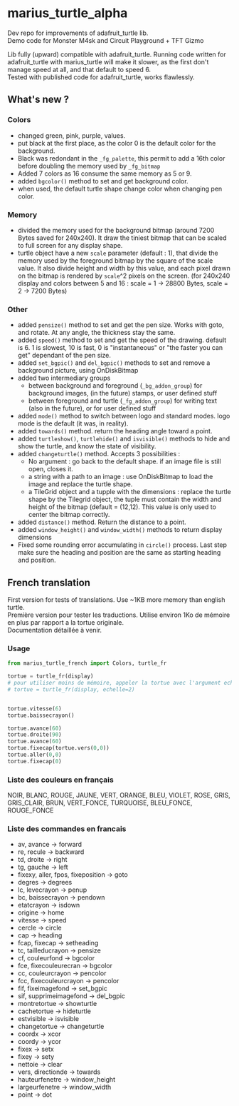 # marius_turtle_alpha
Dev repo for improvements of adafruit_turtle lib. <br />
Demo code for Monster M4sk and Circuit Playground + TFT Gizmo<br />

Lib fully (upward) compatible with adafruit_turtle. Running code written for adafruit_turtle with marius_turtle will make it slower, as the first don't manage speed at all, and that default to speed 6.<br />
Tested with published code for adafruit_turtle, works flawlessly.

## What's new ?

### Colors
* changed green, pink, purple, values. 
* put black at the first place, as the color 0 is the default color for the background.
* Black was redondant in the `_fg_palette`, this permit to add a 16th color before doubling the memory used by `_fg_bitmap`
* Added 7 colors as 16 consume the same memory as 5 or 9.
* added `bgcolor()` method to set and get background color.
* when used, the default turtle shape change color when changing pen color.

### Memory
* divided the memory used for the background bitmap (around 7200 Bytes saved for 240x240). It draw the tiniest bitmap that can be scaled to full screen for any display shape.
* turtle object have a new `scale` parameter (default : 1), that divide the memory used by the foreground bitmap by the square of the scale value. It also divide height and width by this value, and each pixel drawn on the bitmap is rendered by `scale`^2 pixels on the screen. (for 240x240 display and colors between 5 and 16 : scale = 1 -> 28800 Bytes, scale = 2 -> 7200 Bytes)

### Other
* added `pensize()` method to set and get the pen size. Works with goto, and rotate. At any angle, the thickness stay the same.
* added `speed()` method to set and get the speed of the drawing. default is 6. 1 is slowest, 10 is fast, 0 is "instantaneous" or "the faster you can get" dependant of the pen size.
* added `set_bgpic()` and `del_bgpic()` methods to set and remove a background picture, using OnDiskBitmap
* added two intermediary groups
  * between background and foreground (`_bg_addon_group`) for background images, (in the future) stamps, or user defined stuff
  * between foreground and turtle  (`_fg_addon_group`) for writing text (also in the future), or for user defined stuff
* added `mode()` method to switch between logo and standard modes. logo mode is the default (it was, in reality).
* added `towards()` method. return the heading angle toward a point.
* added `turtleshow()`, `turtlehide()` and `isvisible()` methods to hide and show the turtle, and know the state of visibility.
* added `changeturtle()` method. Accepts 3 possibilities :
  * No argument : go back to the default shape. if an image file is still open, closes it.
  * a string with a path to an image : use OnDiskBitmap to load the image and replace the turtle shape.
  * a TileGrid object and a tupple with the dimensions : replace the turtle shape by the Tilegrid object, the tuple must contain the width and height of the bitmap (default = (12,12). This value is only used to center the bitmap correctly.
* added `distance()` method. Return the distance to a point.
* added `window_height()` and `window_width()` methods to return display dimensions
* Fixed some rounding error accumulating in `circle()` process. Last step make sure the heading and position are the same as starting heading and position.

## French translation

First version for tests of translations. Use ~1KB more memory than english turtle. <br />
Première version pour tester les traductions. Utilise environ 1Ko de mémoire en plus par rapport a la tortue originale.<br/>
Documentation détaillée à venir.

### Usage

```python
from marius_turtle_french import Colors, turtle_fr

tortue = turtle_fr(display)
# pour utiliser moins de mémoire, appeler la tortue avec l'argument echelle:
# tortue = turtle_fr(display, echelle=2)


tortue.vitesse(6)
tortue.baissecrayon()

tortue.avance(60)
tortue.droite(90)
tortue.avance(60)
tortue.fixecap(tortue.vers(0,0))
tortue.aller(0,0)
tortue.fixecap(0)
```


### Liste des couleurs en français
NOIR, BLANC, ROUGE, JAUNE, VERT, ORANGE, BLEU, VIOLET, ROSE, GRIS, GRIS_CLAIR, BRUN, VERT_FONCE, TURQUOISE, BLEU_FONCE, ROUGE_FONCE<br />

### Liste des commandes en francais
* av, avance -> forward
* re, recule -> backward
* td, droite -> right
* tg, gauche -> left
* fixexy, aller, fpos, fixeposition -> goto
* degres -> degrees
* lc, levecrayon -> penup
* bc, baissecrayon -> pendown
* etatcrayon -> isdown
* origine -> home
* vitesse -> speed
* cercle -> circle
* cap -> heading
* fcap, fixecap -> setheading
* tc, tailleducrayon -> pensize
* cf, couleurfond -> bgcolor
* fce, fixecouleurecran -> bgcolor
* cc, couleurcrayon -> pencolor
* fcc, fixecouleurcrayon -> pencolor
* fif, fixeimagefond -> set_bgpic
* sif, supprimeimagefond -> del_bgpic
* montretortue -> showturtle
* cachetortue -> hideturtle
* estvisible -> isvisible
* changetortue -> changeturtle
* coordx -> xcor
* coordy -> ycor
* fixex -> setx
* fixey -> sety
* nettoie -> clear
* vers, directionde -> towards
* hauteurfenetre -> window_height
* largeurfenetre -> window_width
* point -> dot

